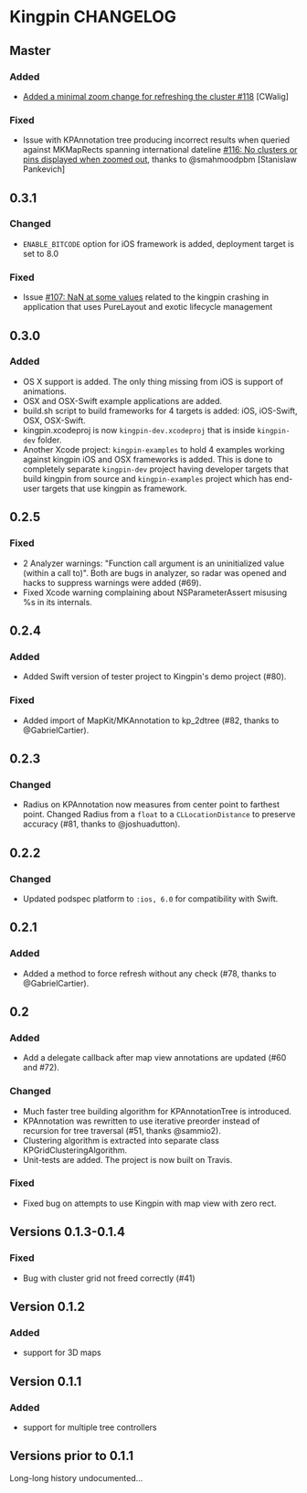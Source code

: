 # Kingpin CHANGELOG

## Master

### Added

- [Added a minimal zoom change for refreshing the cluster #118](https://github.com/itsbonczek/kingpin/pull/118) [CWalig]

### Fixed

- Issue with KPAnnotation tree producing incorrect results when queried against MKMapRects spanning international dateline [#116: No clusters or pins displayed when zoomed out](https://github.com/itsbonczek/kingpin/issues/116), thanks to @smahmoodpbm [Stanislaw Pankevich]

## 0.3.1

### Changed

- `ENABLE_BITCODE` option for iOS framework is added, deployment target is set to 8.0

### Fixed

- Issue [#107: NaN at some values](https://github.com/itsbonczek/kingpin/issues/107) related to the kingpin crashing in application that uses PureLayout and exotic lifecycle management

## 0.3.0

### Added 

- OS X support is added. The only thing missing from iOS is support of animations. 
- OSX and OSX-Swift example applications are added.
- build.sh script to build frameworks for 4 targets is added: iOS, iOS-Swift, OSX, OSX-Swift.
- kingpin.xcodeproj is now `kingpin-dev.xcodeproj` that is inside `kingpin-dev` folder.
- Another Xcode project: `kingpin-examples` to hold 4 examples working against kingpin iOS and OSX frameworks is added. This is done to completely separate `kingpin-dev` project having developer targets that build kingpin from source and `kingpin-examples` project which has end-user targets that use kingpin as framework.

## 0.2.5

### Fixed

* 2 Analyzer warnings: "Function call argument is an uninitialized value (within a call to)". Both are bugs in analyzer, so radar was opened and hacks to suppress warnings were added (#69).
* Fixed Xcode warning complaining about NSParameterAssert misusing %s in its internals.

## 0.2.4

### Added

* Added Swift version of tester project to Kingpin's demo project (#80).

### Fixed

* Added import of MapKit/MKAnnotation to kp_2dtree (#82, thanks to @GabrielCartier).

## 0.2.3

### Changed

* Radius on KPAnnotation now measures from center point to farthest point. Changed Radius from a `float` to a `CLLocationDistance` to preserve accuracy (#81, thanks to @joshuadutton).

## 0.2.2

### Changed

* Updated podspec platform to `:ios, 6.0` for compatibility with Swift.

## 0.2.1

### Added

* Added a method to force refresh without any check (#78, thanks to @GabrielCartier).

## 0.2

### Added

* Add a delegate callback after map view annotations are updated (#60 and #72).

### Changed

* Much faster tree building algorithm for KPAnnotationTree is introduced.
* KPAnnotation was rewritten to use iterative preorder instead of recursion for tree traversal (#51, thanks @sammio2).
* Clustering algorithm is extracted into separate class KPGridClusteringAlgorithm.
* Unit-tests are added. The project is now built on Travis.

### Fixed

* Fixed bug on attempts to use Kingpin with map view with zero rect.

## Versions 0.1.3-0.1.4

### Fixed

* Bug with cluster grid not freed correctly (#41)

## Version 0.1.2

### Added

* support for 3D maps

## Version 0.1.1

### Added

* support for multiple tree controllers

## Versions prior to 0.1.1

Long-long history undocumented...

